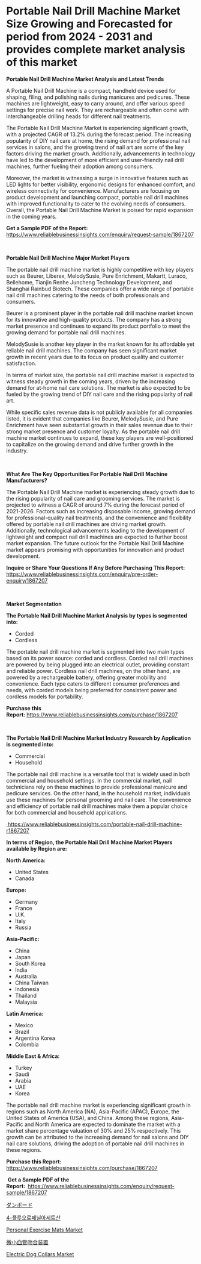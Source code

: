 <p><h1>Portable Nail Drill Machine Market Size Growing and Forecasted for period from 2024 - 2031 and provides complete market analysis of this market</h1></p><p><strong>Portable Nail Drill Machine Market Analysis and Latest Trends</strong></p>
<p><p>A Portable Nail Drill Machine is a compact, handheld device used for shaping, filing, and polishing nails during manicures and pedicures. These machines are lightweight, easy to carry around, and offer various speed settings for precise nail work. They are rechargeable and often come with interchangeable drilling heads for different nail treatments.</p><p>The Portable Nail Drill Machine Market is experiencing significant growth, with a projected CAGR of 13.2% during the forecast period. The increasing popularity of DIY nail care at home, the rising demand for professional nail services in salons, and the growing trend of nail art are some of the key factors driving the market growth. Additionally, advancements in technology have led to the development of more efficient and user-friendly nail drill machines, further fueling their adoption among consumers.</p><p>Moreover, the market is witnessing a surge in innovative features such as LED lights for better visibility, ergonomic designs for enhanced comfort, and wireless connectivity for convenience. Manufacturers are focusing on product development and launching compact, portable nail drill machines with improved functionality to cater to the evolving needs of consumers. Overall, the Portable Nail Drill Machine Market is poised for rapid expansion in the coming years.</p></p>
<p><strong>Get a Sample PDF of the Report:&nbsp;</strong> <a href="https://www.reliablebusinessinsights.com/enquiry/request-sample/1867207">https://www.reliablebusinessinsights.com/enquiry/request-sample/1867207</a></p>
<p>&nbsp;</p>
<p><strong>Portable Nail Drill Machine Major Market Players</strong></p>
<p><p>The portable nail drill machine market is highly competitive with key players such as Beurer, Liberex, MelodySusie, Pure Enrichment, Makartt, Luraco, Bellehome, Tianjin Renhe Juncheng Technology Development, and Shanghai Rainbud Biotech. These companies offer a wide range of portable nail drill machines catering to the needs of both professionals and consumers.</p><p>Beurer is a prominent player in the portable nail drill machine market known for its innovative and high-quality products. The company has a strong market presence and continues to expand its product portfolio to meet the growing demand for portable nail drill machines.</p><p>MelodySusie is another key player in the market known for its affordable yet reliable nail drill machines. The company has seen significant market growth in recent years due to its focus on product quality and customer satisfaction.</p><p>In terms of market size, the portable nail drill machine market is expected to witness steady growth in the coming years, driven by the increasing demand for at-home nail care solutions. The market is also expected to be fueled by the growing trend of DIY nail care and the rising popularity of nail art.</p><p>While specific sales revenue data is not publicly available for all companies listed, it is evident that companies like Beurer, MelodySusie, and Pure Enrichment have seen substantial growth in their sales revenue due to their strong market presence and customer loyalty. As the portable nail drill machine market continues to expand, these key players are well-positioned to capitalize on the growing demand and drive further growth in the industry.</p></p>
<p>&nbsp;</p>
<p><strong>What Are The Key Opportunities For Portable Nail Drill Machine Manufacturers?</strong></p>
<p><p>The Portable Nail Drill Machine market is experiencing steady growth due to the rising popularity of nail care and grooming services. The market is projected to witness a CAGR of around 7% during the forecast period of 2021-2026. Factors such as increasing disposable income, growing demand for professional-quality nail treatments, and the convenience and flexibility offered by portable nail drill machines are driving market growth. Additionally, technological advancements leading to the development of lightweight and compact nail drill machines are expected to further boost market expansion. The future outlook for the Portable Nail Drill Machine market appears promising with opportunities for innovation and product development.</p></p>
<p><strong>Inquire or Share Your Questions If Any Before Purchasing This Report:</strong> <a href="https://www.reliablebusinessinsights.com/enquiry/pre-order-enquiry/1867207">https://www.reliablebusinessinsights.com/enquiry/pre-order-enquiry/1867207</a></p>
<p>&nbsp;</p>
<p><strong>Market Segmentation</strong></p>
<p><strong>The Portable Nail Drill Machine Market Analysis by types is segmented into:</strong></p>
<p><ul><li>Corded</li><li>Cordless</li></ul></p>
<p><p>The portable nail drill machine market is segmented into two main types based on its power source: corded and cordless. Corded nail drill machines are powered by being plugged into an electrical outlet, providing constant and reliable power. Cordless nail drill machines, on the other hand, are powered by a rechargeable battery, offering greater mobility and convenience. Each type caters to different consumer preferences and needs, with corded models being preferred for consistent power and cordless models for portability.</p></p>
<p><strong>Purchase this Report:&nbsp;</strong><a href="https://www.reliablebusinessinsights.com/purchase/1867207">https://www.reliablebusinessinsights.com/purchase/1867207</a></p>
<p>&nbsp;</p>
<p><strong>The Portable Nail Drill Machine Market Industry Research by Application is segmented into:</strong></p>
<p><ul><li>Commercial</li><li>Household</li></ul></p>
<p><p>The portable nail drill machine is a versatile tool that is widely used in both commercial and household settings. In the commercial market, nail technicians rely on these machines to provide professional manicure and pedicure services. On the other hand, in the household market, individuals use these machines for personal grooming and nail care. The convenience and efficiency of portable nail drill machines make them a popular choice for both commercial and household applications.</p></p>
<p><a href="https://www.reliablebusinessinsights.com/portable-nail-drill-machine-r1867207">&nbsp;https://www.reliablebusinessinsights.com/portable-nail-drill-machine-r1867207</a></p>
<p><strong>In terms of Region, the Portable Nail Drill Machine Market Players available by Region are:</strong></p>
<p>
    <p> <strong> North America: </strong>
        <ul>
            <li>United States</li>
            <li>Canada</li>
        </ul>
        </p> 
    <p> <strong> Europe: </strong>
        <ul>
            <li>Germany</li>
            <li>France</li>
            <li>U.K.</li>
            <li>Italy</li>
            <li>Russia</li>
        </ul>
        </p> 
    <p> <strong> Asia-Pacific: </strong>
        <ul>
            <li>China</li>
            <li>Japan</li>
            <li>South Korea</li>
            <li>India</li>
            <li>Australia</li>
            <li>China Taiwan</li>
            <li>Indonesia</li>
            <li>Thailand</li>
            <li>Malaysia</li>
        </ul>
        </p> 
    <p> <strong> Latin America: </strong>
        <ul>
            <li>Mexico</li>
            <li>Brazil</li>
            <li>Argentina Korea</li>
            <li>Colombia</li>
        </ul>
        </p> 
    <p> <strong> Middle East & Africa: </strong>
        <ul>
            <li>Turkey</li>
            <li>Saudi</li>
            <li>Arabia</li>
            <li>UAE</li>
            <li>Korea</li>
        </ul>
    </p>
    </p>
<p><p>The portable nail drill machine market is experiencing significant growth in regions such as North America (NA), Asia-Pacific (APAC), Europe, the United States of America (USA), and China. Among these regions, Asia-Pacific and North America are expected to dominate the market with a market share percentage valuation of 30% and 25% respectively. This growth can be attributed to the increasing demand for nail salons and DIY nail care solutions, driving the adoption of portable nail drill machines in these regions.</p></p>
<p><strong>Purchase this Report: </strong><a href="https://www.reliablebusinessinsights.com/purchase/1867207">https://www.reliablebusinessinsights.com/purchase/1867207</a></p>
<p>&nbsp;<strong>Get a Sample PDF of the Report:&nbsp;&nbsp;</strong><a href="https://www.reliablebusinessinsights.com/enquiry/request-sample/1867207">https://www.reliablebusinessinsights.com/enquiry/request-sample/1867207</a></p>
<p><strong></strong></p>
<p><p><a href="https://medium.com/@chelsealowe1964/%E3%83%80%E3%83%B3%E3%83%9C%E3%83%BC%E3%83%AB%E5%B8%82%E5%A0%B4%E3%81%AF-2024%E5%B9%B4%E3%81%8B%E3%82%892031%E5%B9%B4%E3%81%BE%E3%81%A7%E3%81%AE%E6%9C%9F%E9%96%93%E3%81%AB%E3%81%8A%E3%81%91%E3%82%8B%E6%96%B0%E8%88%88%E3%83%88%E3%83%AC%E3%83%B3%E3%83%89%E3%81%A8%E5%B0%86%E6%9D%A5%E3%81%AE%E5%B1%95%E6%9C%9B-1f97eac6fb41">ダンボード</a></p><p><a href="https://github.com/bvubpqd5241630/Market-Research-Report-List-2/blob/main/4616482152091.md">4-플루오로페닐아세트산</a></p><p><a href="https://github.com/NaomieConner2023/Market-Research-Report-List-1/blob/main/personal-exercise-mats-market.md">Personal Exercise Mats Market</a></p><p><a href="https://github.com/marbadji/Market-Research-Report-List-2/blob/main/8738012144367.md">微小血管吻合装置</a></p><p><a href="https://github.com/EbonyHane1955/Market-Research-Report-List-1/blob/main/electric-dog-collars-market.md">Electric Dog Collars Market</a></p></p>